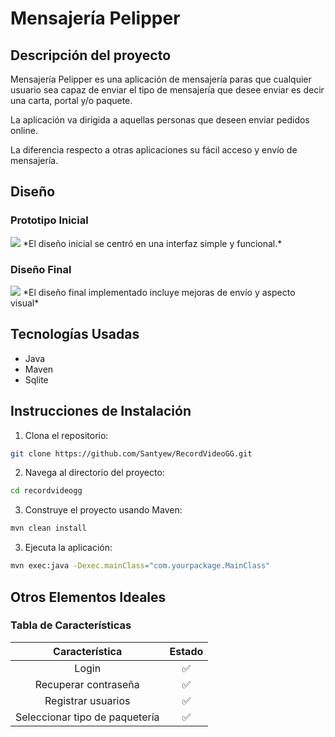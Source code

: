 # Mensajería Pelipper

## Descripción del proyecto

Mensajería Pelipper es una aplicación de mensajería paras que cualquier usuario sea capaz de enviar el tipo de mensajería que desee enviar es decir una carta, portal y/o paquete.

La aplicación va dirigida a aquellas personas que deseen enviar pedidos online.

La diferencia respecto a otras aplicaciones su fácil acceso y envío de mensajería.

## Diseño

### Prototipo Inicial
<img src= images/mooks/mooks-Mensajería-Pelipper-v1.drawio.png>
*El diseño inicial se centró en una interfaz simple y funcional.*

### Diseño Final
<img src= images/mooks/mooks-Mensajería-Pelipper-v1.drawio.png>
*El diseño final implementado incluye mejoras de envío y aspecto visual*

## Tecnologías Usadas

- Java
- Maven
- Sqlite

## Instrucciones de Instalación

1. Clona el repositorio:
```bash
git clone https://github.com/Santyew/RecordVideoGG.git
```
2. Navega al directorio del proyecto:
```bash
cd recordvideogg
```
3. Construye el proyecto usando Maven:
```bash
mvn clean install
```
3. Ejecuta la aplicación:
```bash
mvn exec:java -Dexec.mainClass="com.yourpackage.MainClass"
```
## Otros Elementos Ideales

### Tabla de Características

|    Característica    | Estado  |
|:--------------------:|:-------:|
| Login                | ✅      |
| Recuperar contraseña | ✅      |
| Registrar usuarios   | ✅      | 
| Seleccionar tipo de paquetería   | ✅      | 
